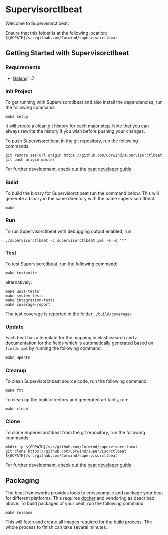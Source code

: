 # Supervisorctlbeat

Welcome to Supervisorctlbeat.

Ensure that this folder is at the following location:
`${GOPATH}/src/github.com/Corwind/supervisorctlbeat`

## Getting Started with Supervisorctlbeat

### Requirements

* [Golang](https://golang.org/dl/) 1.7

### Init Project
To get running with Supervisorctlbeat and also install the
dependencies, run the following command:

```
make setup
```

It will create a clean git history for each major step. Note that you can always rewrite the history if you wish before pushing your changes.

To push Supervisorctlbeat in the git repository, run the following commands:

```
git remote set-url origin https://github.com/Corwind/supervisorctlbeat
git push origin master
```

For further development, check out the [beat developer guide](https://www.elastic.co/guide/en/beats/libbeat/current/new-beat.html).

### Build

To build the binary for Supervisorctlbeat run the command below. This will generate a binary
in the same directory with the name supervisorctlbeat.

```
make
```


### Run

To run Supervisorctlbeat with debugging output enabled, run:

```
./supervisorctlbeat -c supervisorctlbeat.yml -e -d "*"
```


### Test

To test Supervisorctlbeat, run the following command:

```
make testsuite
```

alternatively:
```
make unit-tests
make system-tests
make integration-tests
make coverage-report
```

The test coverage is reported in the folder `./build/coverage/`

### Update

Each beat has a template for the mapping in elasticsearch and a documentation for the fields
which is automatically generated based on `fields.yml` by running the following command.

```
make update
```


### Cleanup

To clean  Supervisorctlbeat source code, run the following command:

```
make fmt
```

To clean up the build directory and generated artifacts, run:

```
make clean
```


### Clone

To clone Supervisorctlbeat from the git repository, run the following commands:

```
mkdir -p ${GOPATH}/src/github.com/Corwind/supervisorctlbeat
git clone https://github.com/Corwind/supervisorctlbeat ${GOPATH}/src/github.com/Corwind/supervisorctlbeat
```


For further development, check out the [beat developer guide](https://www.elastic.co/guide/en/beats/libbeat/current/new-beat.html).


## Packaging

The beat frameworks provides tools to crosscompile and package your beat for different platforms. This requires [docker](https://www.docker.com/) and vendoring as described above. To build packages of your beat, run the following command:

```
make release
```

This will fetch and create all images required for the build process. The whole process to finish can take several minutes.
